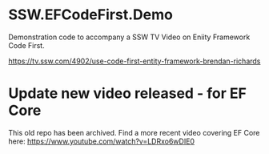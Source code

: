 # SSW.EFCodeFirst.Demo
Demonstration code to accompany a SSW TV Video on Eniity Framework Code First. 

https://tv.ssw.com/4902/use-code-first-entity-framework-brendan-richards


# Update new video released - for EF Core
This old repo has been archived.
Find a more recent video covering EF Core here:
https://www.youtube.com/watch?v=LDRxo6wDIE0


